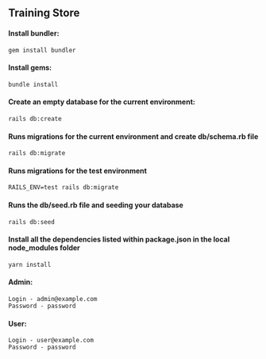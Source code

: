 ## Training Store

#### Install bundler:
```shell
gem install bundler
```

#### Install gems:
```shell
bundle install
```

#### Create an empty database for the current environment:
```shell
rails db:create
```

#### Runs migrations for the current environment and create db/schema.rb file
```shell
rails db:migrate
```

#### Runs migrations for the test environment
```shell
RAILS_ENV=test rails db:migrate
```

#### Runs the db/seed.rb file and seeding your database
```shell
rails db:seed
```

#### Install all the dependencies listed within package.json in the local node_modules folder
```shell
yarn install
```

#### Admin:
```shell
Login - admin@example.com
Password - password
```

#### User:
```shell
Login - user@example.com
Password - password
```
